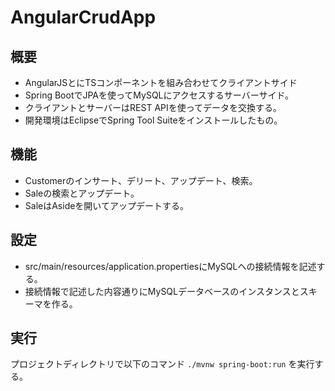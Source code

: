 # AngularCrudApp

## 概要
- AngularJSとにTSコンポーネントを組み合わせてクライアントサイド
- Spring BootでJPAを使ってMySQLにアクセスするサーバーサイド。
- クライアントとサーバーはREST APIを使ってデータを交換する。
- 開発環境はEclipseでSpring Tool Suiteをインストールしたもの。

## 機能
- Customerのインサート、デリート、アップデート、検索。
- Saleの検索とアップデート。
- SaleはAsideを開いてアップデートする。

## 設定
- src/main/resources/application.propertiesにMySQLへの接続情報を記述する。
- 接続情報で記述した内容通りにMySQLデータベースのインスタンスとスキーマを作る。

## 実行
プロジェクトディレクトリで以下のコマンド `./mvnw spring-boot:run` を実行する。
